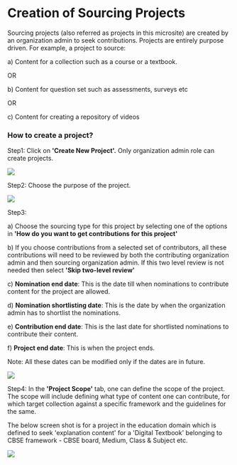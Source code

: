 # Creation of Sourcing Projects

Sourcing projects (also referred as projects in this microsite) are created by an organization admin to seek contributions. Projects are entirely purpose driven. For example, a project to source:

a) Content for a collection such as a course or a textbook.&#x20;

OR

b) Content for question set such as assessments, surveys etc

OR

c) Content for creating a repository of videos&#x20;

### How to create a project?

Step1: Click on **'Create New Project'.** Only organization admin role can create projects.

![](https://lh6.googleusercontent.com/6wAKV0L6aSR1-U4G9u2z9j6W3wpjZmtAOfakJzCdiRWREsXqkwpP3oXfz2r3KP2kcPCHEPBzRhBGWd\_ee9eztDS7euO8obzWB3c-04bqsfIWzVg8ZB92RC0Rkh-jjXLxKElvnr5KPB6r)

Step2: Choose the purpose of the project.

![](https://lh3.googleusercontent.com/NHenFj7oZVBd31uaerEK0XuaEJKvu3Mht-KV41nzy5Rj2U25FEwmxBmxk6iUX5A4GlUrJzD6r1nvhGWGkpVKYADpMdEnIMBphMcPwAypKdma1wbnwZ4RE8Zf7kQZK7yJ4jyewFFp2zS2)

Step3:&#x20;

a) Choose the sourcing type for this project by selecting one of the options in **'How do you want to get contributions for this project'**

b) If you choose contributions from a selected set of contributors, all these contributions will need to be reviewed by both the contributing organization admin and then sourcing organization admin. If this two level review is not needed then select **'Skip two-level review'** &#x20;

c) **Nomination end date**: This is the date till when nominations to contribute content for the project are allowed.&#x20;

d) **Nomination shortlisting date**: This is the date by when the organization admin has to shortlist the nominations.&#x20;

e) **Contribution end date**: This is the last date for shortlisted nominations to contribute their content.

f) **Project end date**: This is when the project ends.

Note: All these dates can be modified only if the dates are in future.

![](https://lh5.googleusercontent.com/hWLgRjelU-S3utxWkmMUTleV8yyqOAap38ieqammw7yVRiZed3bgtnJA737AJeg9CUZm3s8lijTlpCs9lsh03KJthfv\_w3f\_BlJsmwP7Eo\_j2aoUEzynEKAx\_NxL0j-L5jO-1LqqoUVO)

Step4: In the **'Project Scope'** tab, one can define the scope of the project. The scope will include defining what type of content one can contribute, for which target collection against a specific framework and the guidelines for the same.

The below screen shot is for a project in the education domain which is defined to seek 'explanation content' for a 'Digital Textbook' belonging to CBSE framework - CBSE board, Medium, Class & Subject etc. &#x20;

&#x20;

![](https://lh5.googleusercontent.com/2uPF0GKctDAxtG-a4wyY0WGDSICGpQ\_zTCpHH-zd3ITXIcf3uOCWUt4JNdsD9KCM-W8RMzOcSF-7h-9345GlB9R\_am5elsFmzzPMQ6MdWTDcJtst1sJ-fhIHPGVdTynLXNVgKp3V\_BQk)
